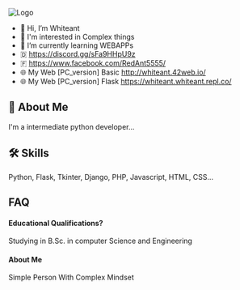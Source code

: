 
![Logo](https://cdn.discordapp.com/attachments/927148237801017344/946330351595315210/93873974_692957671523727_4494241301654405120_n.jpg)

- 👋 Hi, I’m Whiteant
- 👀 I'm interested in Complex things
- 🌱 I’m currently learning WEBAPPs 
- 🇩 https://discord.gg/sFa9HHpU9z
- 🇫 https://www.facebook.com/RedAnt5555/
- 🌐 My Web [PC_version] Basic http://whiteant.42web.io/
- 🌐 My Web [PC_version] Flask https://whiteant.whiteant.repl.co/



## 🚀 About Me
I'm a intermediate python developer...


## 🛠 Skills
Python, Flask, Tkinter, Django, PHP, Javascript, HTML, CSS...


## FAQ

#### **Educational Qualifications?**

Studying in B.Sc. in computer Science and Engineering

#### **About Me**
Simple Person With Complex Mindset


